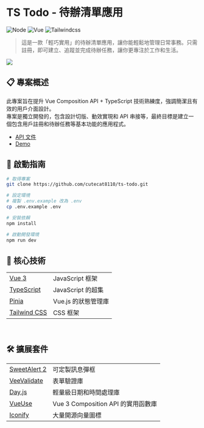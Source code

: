 # TS Todo - 待辦清單應用

![Node](https://img.shields.io/badge/Node.js-v20.11.1-brightgreen.svg)
![Vue](https://img.shields.io/badge/Vue.js-v3-blue.svg)
![Tailwindcss](https://img.shields.io/badge/Tailwindcss-v3-deepskyblue.svg)

> 這是一款「輕巧實用」的待辦清單應用，讓你能輕鬆地管理日常事務。只需註冊，即可建立、追蹤並完成待辦任務，讓你更專注於工作和生活。

![](https://cutecat8110.github.io/ts-todo/demo.png)

## 📋 專案概述

此專案旨在提升 Vue Composition API + TypeScript 技術熟練度，強調簡潔且有效的用戶介面設計。<br />專案是獨立開發的，包含設計切版、動效實現和 API 串接等，最終目標是建立一個包含用戶註冊和待辦任務等基本功能的應用程式。

- [API 文件](https://todolist-api.hexschool.io/doc/)
- [Demo](https://cutecat8110.github.io/ts-todo/)

## 🌸 啟動指南

```bash
# 取得專案
git clone https://github.com/cutecat8110/ts-todo.git

# 設定環境
# 複製 .env.example 改為 .env
cp .env.example .env

# 安裝依賴
npm install

# 啟動開發環境
npm run dev
```


## 🔨 核心技術

<table>
    <tbody>
    <tr>
        <td>
        <a href="https://vuejs.org/"> Vue 3 </a>
        </td>
        <td>JavaScript 框架</td>
    </tr>
    <tr>
        <td>
        <a href="https://www.typescriptlang.org/"> TypeScript </a>
        </td>
        <td>JavaScript 的超集</td>
    </tr>
    <tr>
        <td>
        <a href="https://pinia.vuejs.org/"> Pinia </a>
        </td>
        <td>Vue.js 的狀態管理庫</td>
    </tr>
    <tr>
        <td>
        <a href="https://tailwindcss.com/"> Tailwind CSS </a>
        </td>
        <td>CSS 框架</td>
    </tr>
    </tbody>
</table>

<br />

## 🛠️ 擴展套件

<table>
    <tbody>
    <tr>
        <td>
        <a href="https://sweetalert2.github.io/"> SweetAlert 2 </a>
        </td>
        <td>可定製訊息彈框</td>
    </tr>
    <tr>
        <td>
        <a href="https://vee-validate.logaretm.com/v4/"> VeeValidate </a>
        </td>
        <td>表單驗證庫</td>
    </tr>
    <tr>
        <td>
        <a href="https://day.js.org/"> Day.js </a>
        </td>
        <td>輕量級日期和時間處理庫</td>
    </tr>
    <tr>
        <td>
        <a href="https://vueuse.org/"> VueUse </a>
        </td>
        <td>Vue 3 Composition API 的實用函數庫</td>
    </tr>
    <tr>
        <td>
        <a href="https://iconify.design/"> Iconify </a>
        </td>
        <td>大量開源向量圖標</td>
    </tr>
    </tbody>
</table>
